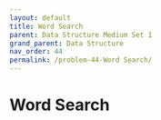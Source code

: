 ```yaml
---
layout: default
title: Word Search
parent: Data Structure Medium Set 1
grand_parent: Data Structure
nav_order: 44
permalink: /problem-44-Word Search/
---
```

# Word Search